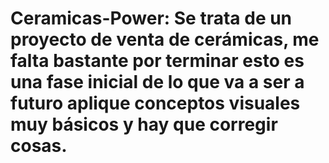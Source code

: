 # Ceramicas-Power: Se trata de un proyecto de venta de cerámicas, me falta bastante por terminar esto es una fase inicial de lo que va a ser a futuro aplique conceptos visuales muy básicos y hay que corregir cosas.
